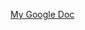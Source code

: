 [My Google Doc](https://docs.google.com/document/d/e/2PACX-1vQmqN8ktjFeFAinM2CH7rFL_l9EmVh49FGpTcXyiWChNvVZH8-kepcea7AVKIOzfeZVwFYKsdRoE-ik/pub?embedded=true)
